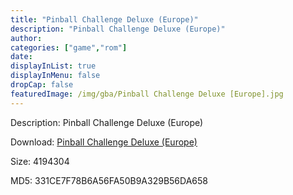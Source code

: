 ```yaml
---
title: "Pinball Challenge Deluxe (Europe)"
description: "Pinball Challenge Deluxe (Europe)"
author: 
categories: ["game","rom"]
date: 
displayInList: true
displayInMenu: false
dropCap: false
featuredImage: /img/gba/Pinball Challenge Deluxe [Europe].jpg
---
```


Description: Pinball Challenge Deluxe (Europe)

Download: <a style="text-decoration:underline;" href="https://mega.nz/#!TGBk0STD!9xDr0_uUfF87bQECvyGIAehzyQU5UyJNv6gnSzc7aQE" target = "_blank" rel = "nofollow" > Pinball Challenge Deluxe (Europe)</a>

Size: 4194304

MD5: 331CE7F78B6A56FA50B9A329B56DA658

